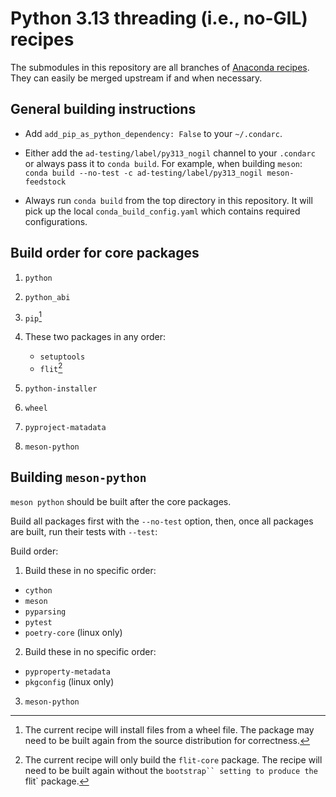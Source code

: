 # Python 3.13 threading (i.e., no-GIL) recipes

The submodules in this repository are all branches of [Anaconda recipes](https://github.com/AnacondaRecipes). They can easily be merged upstream if and when necessary.


## General building instructions

- Add `add_pip_as_python_dependency: False` to your `~/.condarc`.

- Either add the `ad-testing/label/py313_nogil` channel to your `.condarc` or always pass it to `conda build`.
  For example, when building `meson`:  
  `conda build --no-test -c ad-testing/label/py313_nogil meson-feedstock`

- Always run `conda build` from the top directory in this repository.
  It will pick up the local `conda_build_config.yaml` which contains required configurations.


## Build order for core packages

1. `python`

2. `python_abi`

3. `pip`[^1]

4. These two packages in any order:
   - `setuptools`
   - `flit`[^2]

5. `python-installer`

6. `wheel`

7. `pyproject-matadata`

8. `meson-python`


## Building `meson-python`

`meson python` should be built after the core packages.

Build all packages first with the `--no-test` option, then, once all packages are built, run their tests with `--test`:

Build order:

1. Build these in no specific order:
  - `cython`
  - `meson`
  - `pyparsing`
  - `pytest`
  - `poetry-core` (linux only)

2. Build these in no specific order:
  - `pyproperty-metadata`
  - `pkgconfig` (linux only)

3. `meson-python`


[^1]: The current recipe will install files from a wheel file. The package may need to be built again from the source distribution for correctness.
[^2]: The current recipe will only build the `flit-core` package. The recipe will need to be built again without the `bootstrap`` setting to produce the `flit` package.
